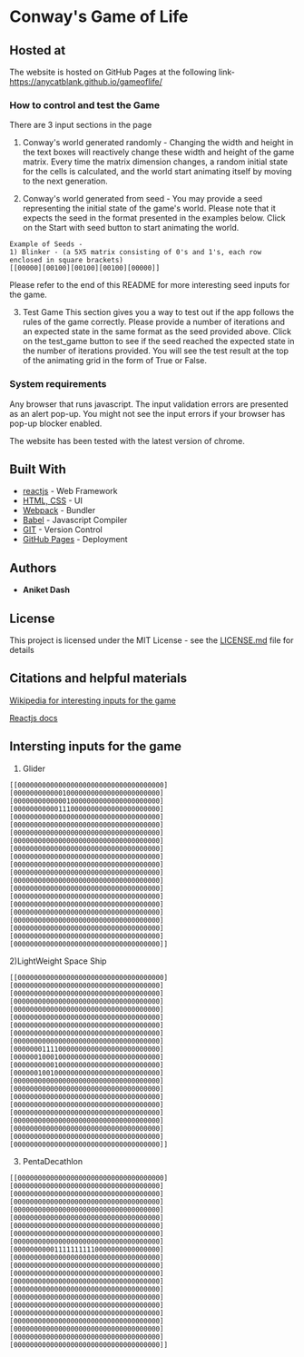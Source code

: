 # Conway's Game of Life

## Hosted at
The website is hosted on GitHub Pages at the following link-
https://anycatblank.github.io/gameoflife/

### How to control and test the Game
There are 3 input sections in the page

1) Conway's world generated randomly -
Changing the width and height in the text boxes will reactively change these width and height of the game matrix.
Every time the matrix dimension changes, a random initial state for the cells is calculated, and the world start animating itself by moving to the next generation.

2) Conway's world generated from seed -
You may provide a seed representing the initial state of the game's world. Please note that it expects the seed in the format presented in the examples below. Click on the Start with seed button to start animating the world.

```
Example of Seeds -
1) Blinker - (a 5X5 matrix consisting of 0's and 1's, each row enclosed in square brackets)
[[00000][00100][00100][00100][00000]]

```
Please refer to the end of this README for more interesting seed inputs for the game.

3) Test Game
This section gives you a way to test out if the app follows the rules of the game correctly.
Please provide a number of iterations and an expected state in the same format as the seed provided above.
Click on the test_game button to see if the seed reached the expected state in the number of iterations provided.
You will see the test result at the top of the animating grid in the form of True or False.

### System requirements
Any browser that runs javascript. The input validation errors are presented as an alert pop-up. You might not see the input errors if your browser has pop-up blocker enabled.

The website has been tested with the latest version of chrome.

## Built With

* [reactjs](https://reactjs.org/) - Web Framework
* [HTML, CSS](https://maven.apache.org/) - UI
* [Webpack](https://webpack.js.org/) - Bundler
* [Babel](https://babeljs.io/) - Javascript Compiler
* [GIT](https://github.com/) - Version Control
* [GitHub Pages](https://pages.github.com/) - Deployment

## Authors

* **Aniket Dash**

## License

This project is licensed under the MIT License - see the [LICENSE.md](LICENSE.md) file for details

## Citations and helpful materials
[Wikipedia for interesting inputs for the game](https://en.wikipedia.org/wiki/Conway%27s_Game_of_Life)

[Reactjs docs](https://reactjs.org/docs/hello-world.html)

## Intersting inputs for the game
1) Glider
```
[[000000000000000000000000000000000000]
[000000000000100000000000000000000000]
[000000000000010000000000000000000000]
[000000000001110000000000000000000000]
[000000000000000000000000000000000000]
[000000000000000000000000000000000000]
[000000000000000000000000000000000000]
[000000000000000000000000000000000000]
[000000000000000000000000000000000000]
[000000000000000000000000000000000000]
[000000000000000000000000000000000000]
[000000000000000000000000000000000000]
[000000000000000000000000000000000000]
[000000000000000000000000000000000000]
[000000000000000000000000000000000000]
[000000000000000000000000000000000000]
[000000000000000000000000000000000000]
[000000000000000000000000000000000000]
[000000000000000000000000000000000000]
[000000000000000000000000000000000000]
[000000000000000000000000000000000000]]
```

2)LightWeight Space Ship
```
[[000000000000000000000000000000000000]
[000000000000000000000000000000000000]
[000000000000000000000000000000000000]
[000000000000000000000000000000000000]
[000000000000000000000000000000000000]
[000000000000000000000000000000000000]
[000000000000000000000000000000000000]
[000000000000000000000000000000000000]
[000000000000000000000000000000000000]
[000000011110000000000000000000000000]
[000000100010000000000000000000000000]
[000000000010000000000000000000000000]
[000000100100000000000000000000000000]
[000000000000000000000000000000000000]
[000000000000000000000000000000000000]
[000000000000000000000000000000000000]
[000000000000000000000000000000000000]
[000000000000000000000000000000000000]
[000000000000000000000000000000000000]
[000000000000000000000000000000000000]
[000000000000000000000000000000000000]
[000000000000000000000000000000000000]]
```

3) PentaDecathlon
```
[[000000000000000000000000000000000000]
[000000000000000000000000000000000000]
[000000000000000000000000000000000000]
[000000000000000000000000000000000000]
[000000000000000000000000000000000000]
[000000000000000000000000000000000000]
[000000000000000000000000000000000000]
[000000000000000000000000000000000000]
[000000000000000000000000000000000000]
[000000000011111111110000000000000000]
[000000000000000000000000000000000000]
[000000000000000000000000000000000000]
[000000000000000000000000000000000000]
[000000000000000000000000000000000000]
[000000000000000000000000000000000000]
[000000000000000000000000000000000000]
[000000000000000000000000000000000000]
[000000000000000000000000000000000000]
[000000000000000000000000000000000000]
[000000000000000000000000000000000000]
[000000000000000000000000000000000000]
[000000000000000000000000000000000000]]
```
